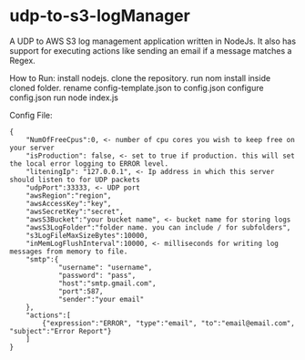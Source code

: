 # udp-to-s3-logManager
A UDP to AWS S3 log management application written in NodeJs. It also has support for executing actions like sending an email if a message matches a Regex.

How to Run:
install nodejs.
clone the repository.
run nom install inside cloned folder.
rename config-template.json to config.json
configure config.json
run node index.js


Config File:
```
{
    "NumOfFreeCpus":0, <- number of cpu cores you wish to keep free on your server
    "isProduction": false, <- set to true if production. this will set the local error logging to ERROR level.
    "liteningIp": "127.0.0.1", <- Ip address in which this server should listen to for UDP packets
    "udpPort":33333, <- UDP port
    "awsRegion":"region", 
    "awsAccessKey":"key", 
    "awsSecretKey":"secret",
    "awsS3Bucket":"your bucket name", <- bucket name for storing logs
    "awsS3LogFolder":"folder name. you can include / for subfolders",
    "s3LogFileMaxSizeBytes":10000,
    "inMemLogFlushInterval":10000, <- milliseconds for writing log messages from memory to file. 
    "smtp":{
            "username": "username",
            "password": "pass",
            "host":"smtp.gmail.com",
            "port":587,
            "sender":"your email"
    },
    "actions":[
        {"expression":"ERROR", "type":"email", "to":"email@email.com", "subject":"Error Report"}
    ]     
}
```
